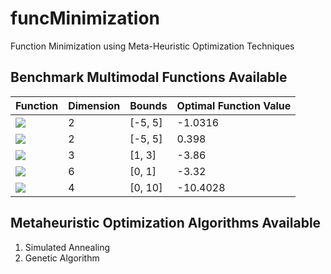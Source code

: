 # funcMinimization
Function Minimization using Meta-Heuristic Optimization Techniques

## Benchmark Multimodal Functions Available
| Function | Dimension | Bounds | Optimal Function Value |
| -------- | --------- | ------ | ---------------------- |
| <img src="https://render.githubusercontent.com/render/math?math=\color{white} f_{1} = 4x_1^2 - 2.1x_1^4 + \frac{1}{3}x_1^6 + x_1 x_2 - 4x_2^2 + 4 x_2^4"> | 2 | [-5, 5] | -1.0316 |
| <img src="https://render.githubusercontent.com/render/math?math=\color{white} f_{2} = (x_2 - \frac{5.1}{4\pi^2}x_1^2 + \frac{5}{\pi}x_1 -6)^2 + 10(1 - \frac{1}{8\pi})\cos{x_1} + 10"> | 2 | [-5, 5] | 0.398 |
| <img src="https://render.githubusercontent.com/render/math?math=\color{white} f_{3} = -\sum_{i=1}^{4} c_i exp(-\sum_{j=1}^{3} a_{ij}(x_j - p_{ij})^2)"> | 3 | [1, 3] | -3.86 |
| <img src="https://render.githubusercontent.com/render/math?math=\color{white} f_{4} = -\sum_{i=1}^{4} c_i exp(-\sum_{j=1}^{6} a_{ij}(x_j - p_{ij})^2)"> | 6 | [0, 1] | -3.32 |
| <img src="https://render.githubusercontent.com/render/math?math=\color{white} f_{5} = -\sum_{i=1}^{7} [(X - a_i)(X - a_i)^T + c_i]^{-1}"> | 4 | [0, 10] | -10.4028 |

## Metaheuristic Optimization Algorithms Available
1. Simulated Annealing
2. Genetic Algorithm
